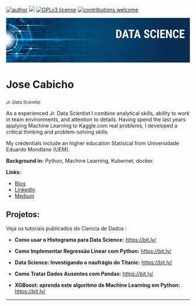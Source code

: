 [![author](https://img.shields.io/badge/author-JoséCabicho-red.svg)](https://www.linkedin.com/in/cab-k8s-044186233/) [![](https://img.shields.io/badge/python-3.7+-blue.svg)](https://www.python.org/downloads/release/python-365/) [![GPLv3 license](https://img.shields.io/badge/License-GPLv3-blue.svg)](http://perso.crans.org/besson/LICENSE.html) [![contributions welcome](https://img.shields.io/badge/contributions-welcome-brightgreen.svg?style=flat)](https://github.com/cabicho/data_science/)

<p align="center">
  <img src="banner.png" >
</p>

# Jose Cabicho
<sub>*Jr. Data Scientist* </sub>

As a experienced Jr. Data Scientist I combine analytical skills, ability to work in team environments, and attention to details. Having spend the last years applying Machine Learning to Kaggle.com real problems, I developed a critical thinking and problem-solving skills.

My credentials include an higher education Statisical from Universidade Eduardo Mondlane (UEM).

**Background in:** Python, Machine Learning, Kubernet, docker.

**Links:**
* [Blog](http://cienciadedados.co.mz)
* [LinkedIn](https://www.linkedin.com/in/cab-k8s-044186233/)
* [Medium](https://www.medium.com)


## Projetos:
Veja os tutoriais publicados do Ciencia de Dados :

* **Como usar o Histograma para Data Science:** https://bit.ly/
* **Como Implementar Regressão Linear com Python:** https://bit.ly/

* **Data Science: Investigando o naufrágio do Titanic:** https://bit.ly/
* **Como Tratar Dados Ausentes com Pandas:** https://bit.ly/
* **XGBoost: aprenda este algoritmo de Machine Learning em Python:** https://bit.ly/


---




